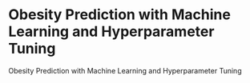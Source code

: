 # Obesity Prediction with Machine Learning and Hyperparameter Tuning
 Obesity Prediction with Machine Learning and Hyperparameter Tuning

